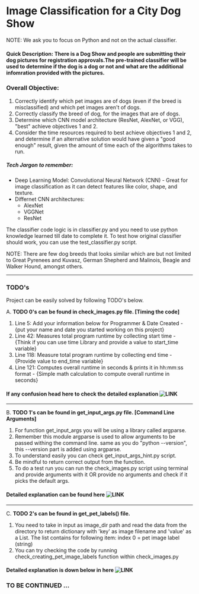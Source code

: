 # Image Classification for a City Dog Show

NOTE: We ask you to focus on Python and not on the actual classifier.

#### Quick Description: There is a Dog Show and people are submitting their dog pictures for registration approvals.The pre-trained classifier will be used to determine if the dog is a dog or not and what are the additional infomration provided with the pictures.

### Overall Objective:

1. Correctly identify which pet images are of dogs (even if the breed is misclassified) and which pet images aren't of dogs. 
2. Correctly classify the breed of dog, for the images that are of dogs. 
3. Determine which CNN model architecture (ResNet, AlexNet, or VGG), "best" achieve objectives 1 and 2.
4. Consider the time resources required to best achieve objectives 1 and 2, and determine if an alternative solution would have given a "good enough" result, given the amount of time each of the algorithms takes to run.

##### Tech Jargon to remember:
* Deep Learning Model: Convolutional Neural Network (CNN) - Great for image classification as it can detect features like color, shape, and texture.
* Differnet CNN architectures:
    * AlexNet
    * VGGNet
    * ResNet


The classifier code logic is in classifier.py and you need to use python knowledge learned till date to complete it.
To test how original classifier should work, you can use the test_classifier.py script.

NOTE: There are few dog breeds that looks similar which are but not limited to Great Pyrenees and Kuvasz, German Shepherd and Malinois, Beagle and Walker Hound, amongst others.

-----------------------------------------------------------------------------------------------------------------------

### TODO's 

Project can be easily solved by following TODO's below.

A. **TODO 0's can be found in check_images.py file. [Timing the code]**
1. Line 5: Add your information below for Programmer & Date Created - {put your name and date you started working on this project}
2. Line 42: Measures total program runtime by collecting start time - {Think if you can use time Library and provide a value to start_time variable}
3. Line 118: Measure total program runtime by collecting end time - {Provide value to end_time variable} 
4. Line 121: Computes overall runtime in seconds & prints it in hh:mm:ss format - {Simple math calculation to compute overall runtime in seconds}

#### If any confusion head here to check the detailed explanation ![LINK](https://classroom.udacity.com/nanodegrees/nd089/parts/cd0184/modules/172bc12e-2000-484d-8095-33899ed05418/lessons/7846dc05-3417-4e32-b0f2-afd7aa6fe0aa/concepts/3ee000f9-1867-4fc9-9a23-da442d7f9f39)

-----------------------------------------------------------------------------------------------------------------------
B. **TODO 1's can be found in get_input_args.py file. [Command Line Arguments]**

1. For function get_input_args you will be using a library called argparse.
2. Remember this module argparse is used to allow arguments to be passed withing the command line. same as you do "python --version", this --version part is added using argparse.
3. To understand easily you can check get_input_args_hint.py script.
4. Be mindful to return correct output from the function.
5. To do a test run you can run the check_images.py script using terminal and provide arguments with it OR provide no arguments and check if it picks the default args.

#### Detailed explanation can be found here ![LINK](https://classroom.udacity.com/nanodegrees/nd089/parts/cd0184/modules/172bc12e-2000-484d-8095-33899ed05418/lessons/7846dc05-3417-4e32-b0f2-afd7aa6fe0aa/concepts/74777926-d1bf-4a25-a77c-d7340c836467)


-----------------------------------------------------------------------------------------------------------------------
C. **TODO 2's can be found in get_pet_labels() file.**

1. You need to take in input as image_dir path and read the data from the directory to return dictionary with 'key' as image filename and 'value' as a List. The list contains for following item: index 0 = pet image label (string)
2. You can try checking the code by running check_creating_pet_image_labels function within check_images.py 

#### Detailed explanation is down below in here ![LINK](https://classroom.udacity.com/nanodegrees/nd089/parts/cd0184/modules/172bc12e-2000-484d-8095-33899ed05418/lessons/7846dc05-3417-4e32-b0f2-afd7aa6fe0aa/concepts/346cea04-36cb-4353-b1ea-27f084ef1b03)


### TO BE CONTINUED ...
